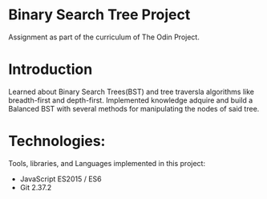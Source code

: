# Binary Search Tree Project
Assignment as part of the curriculum of The Odin Project.

# Introduction
Learned about Binary Search Trees(BST) and tree traversla algorithms like breadth-first and depth-first.
Implemented knowledge adquire and build a Balanced BST with several methods for manipulating the nodes of said tree.

# Technologies:
Tools, libraries, and Languages implemented in this project:
- JavaScript ES2015 / ES6
- Git 2.37.2
